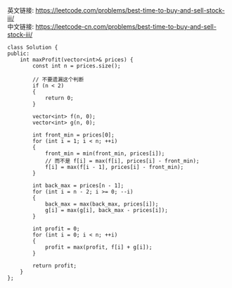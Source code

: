 英文链接: https://leetcode.com/problems/best-time-to-buy-and-sell-stock-iii/  
中文链接: https://leetcode-cn.com/problems/best-time-to-buy-and-sell-stock-iii/

```
class Solution {
public:
	int maxProfit(vector<int>& prices) {
		const int n = prices.size();

		// 不要遗漏这个判断
		if (n < 2)
		{
			return 0;
		}

		vector<int> f(n, 0);
		vector<int> g(n, 0);

		int front_min = prices[0];
		for (int i = 1; i < n; ++i)
		{
			front_min = min(front_min, prices[i]);
			// 而不是 f[i] = max(f[i], prices[i] - front_min);
			f[i] = max(f[i - 1], prices[i] - front_min);
		}

		int back_max = prices[n - 1];
		for (int i = n - 2; i >= 0; --i)
		{
			back_max = max(back_max, prices[i]);
			g[i] = max(g[i], back_max - prices[i]);
		}

		int profit = 0;
		for (int i = 0; i < n; ++i)
		{
			profit = max(profit, f[i] + g[i]);
		}

		return profit;
	}
};
```

